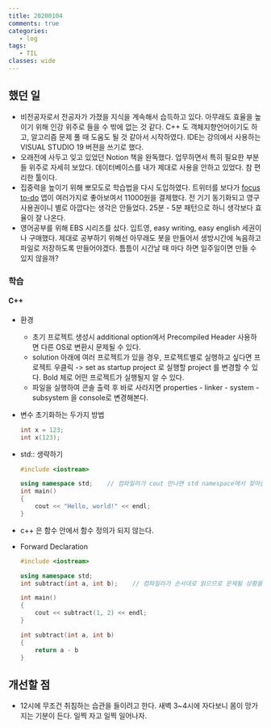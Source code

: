 ```yaml
---
title: 20200104
comments: true
categories:
   - log
tags:
   - TIL
classes: wide
---
```


## 했던 일

- 비전공자로서 전공자가 가졌을 지식을 계속해서 습득하고 있다. 아무래도 효율을 높이기 위해 인강 위주로 들을 수 밖에 없는 것 같다. C++ 도 객체지향언어이기도 하고, 알고리즘 문제 풀 때 도움도 될 것 같아서 시작하였다. IDE는 강의에서 사용하는 VISUAL STUDIO 19 버젼을 쓰기로 했다. 
- 오래전에 사두고 잊고 있었던 Notion 책을 완독했다. 업무하면서 특히 필요한 부분들 위주로 자세히 보았다. 데이터베이스를 내가 제대로 사용을 안하고 있었다. 참 편리한 툴이다.
- 집중력을 높이기 위해 뽀모도로 학습법을 다시 도입하였다. 트위터를 보다가 [focus to-do](http://www.focustodo.cn/) 앱이 여러가지로 좋아보여서 11000원을 결제했다. 전 기기 동기화되고 영구 사용권이니 별로 아깝다는 생각은 안들었다. 25분 - 5분 패턴으로 하니 생각보다 효율이 잘 나온다.
- 영어공부를 위해 EBS 시리즈를 샀다. 입트영, easy writing, easy english 세권이나 구매했다. 제대로 공부하기 위해선 아무래도 봇을 만들어서 생방시간에 녹음하고 파일로 저장하도록 만들어야겠다. 틈틈이 시간날 때 마다 하면 일주일이면 만들 수 있지 않을까? 

### 학습

#### C++

- 환경

  - 초기 프로젝트 생성시 additional option에서 Precompiled Header 사용하면 다른 OS로 변환시 문제될 수 있다.
  - solution 아래에 여러 프로젝트가 있을 경우, 프로젝트별로 실행하고 싶다면 프로젝트 우클릭 -> set as startup project 로 실행할 project 를 변경할 수 있다. Bold 체로 어떤 프로젝트가 실행될지 알 수 있다.
  - 파일을 실행하여 콘솔 출력 후 바로 사라지면 properties - linker - system - subsystem 을 console로 변경해본다.

- 변수 초기화하는 두가지 방법

  ```c++
  int x = 123;
  int x(123);    
  ```

- std:: 생략하기

  ```c++
  #include <iostream>
  
  using namespace std;    // 컴파일러가 cout 만나면 std namespace에서 찾아준다.
  int main()
  {
      cout << "Hello, world!" << endl;
  }
  ```

- c++ 은 함수 안에서 함수 정의가 되지 않는다.

- Forward Declaration

  ```c++
  #include <iostream>
  
  using namespace std;
  int subtract(int a, int b);    // 컴파일러가 순서대로 읽으므로 문제될 상황을 forward declaration 으로 해결
  
  int main()
  {
      cout << subtract(1, 2) << endl;
  }
  
  int subtract(int a, int b)
  {
      return a - b
  }
  ```

## 개선할 점

- 12시에 무조건 취침하는 습관을 들이려고 한다. 새벽 3~4시에 자다보니 몸이 망가지는 기분이 든다. 일찍 자고 일찍 일어나자.

